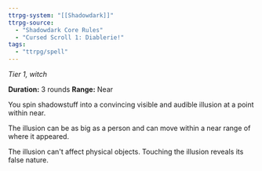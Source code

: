 ```yaml
---
ttrpg-system: "[[Shadowdark]]"
ttrpg-source: 
  - "Shadowdark Core Rules"
  - "Cursed Scroll 1: Diablerie!"
tags:
  - "ttrpg/spell"
---
```

*Tier 1, witch*

**Duration:** 3 rounds
**Range:** Near

You spin shadowstuff into a convincing visible and audible illusion at a point within near.

The illusion can be as big as a person and can move within a near range of where it appeared.

The illusion can't affect physical objects. Touching the illusion reveals its false nature.
